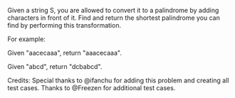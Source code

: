 Given a string S, you are allowed to convert it to a palindrome by adding characters in front of it. Find and return the shortest palindrome you can find by performing this transformation.

For example:

Given "aacecaaa", return "aaacecaaa".

Given "abcd", return "dcbabcd".

Credits:
Special thanks to @ifanchu for adding this problem and creating all test cases. Thanks to @Freezen for additional test cases.
